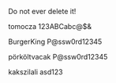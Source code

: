 Do not ever delete it!

tomocza
123ABCabc@$&

BurgerKing
P@ssw0rd12345

pörköltvacak
P@ssw0rd12345

kakszilali
asd123